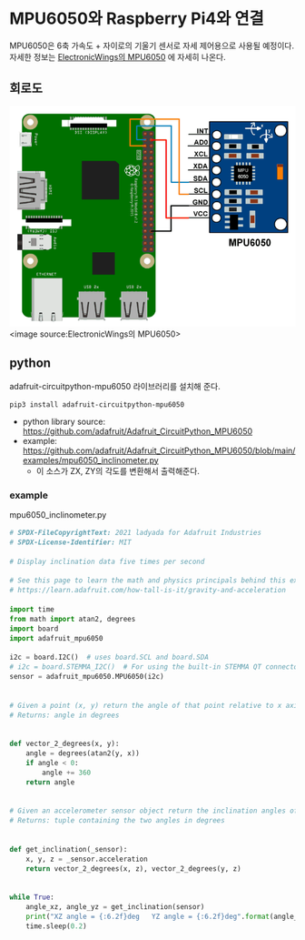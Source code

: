 # MPU6050와 Raspberry Pi4와 연결

MPU6050은 6축 가속도 + 자이로의 기울기 센서로 자세 제어용으로 사용될 예정이다. 
자세한 정보는 [ElectronicWings의 MPU6050](https://www.electronicwings.com/raspberry-pi/mpu6050-accelerometergyroscope-interfacing-with-raspberry-pi) 에 자세히 나온다. 

## 회로도
![circuit](MPU6050_interface_with_RaspberryPi.png)
<image source:ElectronicWings의 MPU6050>

## python
adafruit-circuitpython-mpu6050 라이브러리를 설치해 준다.
```
pip3 install adafruit-circuitpython-mpu6050
```

* python library source: https://github.com/adafruit/Adafruit_CircuitPython_MPU6050
* example: https://github.com/adafruit/Adafruit_CircuitPython_MPU6050/blob/main/examples/mpu6050_inclinometer.py
  * 이 소스가 ZX, ZY의 각도를 변환해서 출력해준다. 


### example
mpu6050_inclinometer.py
```python
# SPDX-FileCopyrightText: 2021 ladyada for Adafruit Industries
# SPDX-License-Identifier: MIT

# Display inclination data five times per second

# See this page to learn the math and physics principals behind this example:
# https://learn.adafruit.com/how-tall-is-it/gravity-and-acceleration

import time
from math import atan2, degrees
import board
import adafruit_mpu6050

i2c = board.I2C()  # uses board.SCL and board.SDA
# i2c = board.STEMMA_I2C()  # For using the built-in STEMMA QT connector on a microcontroller
sensor = adafruit_mpu6050.MPU6050(i2c)


# Given a point (x, y) return the angle of that point relative to x axis.
# Returns: angle in degrees


def vector_2_degrees(x, y):
    angle = degrees(atan2(y, x))
    if angle < 0:
        angle += 360
    return angle


# Given an accelerometer sensor object return the inclination angles of X/Z and Y/Z
# Returns: tuple containing the two angles in degrees


def get_inclination(_sensor):
    x, y, z = _sensor.acceleration
    return vector_2_degrees(x, z), vector_2_degrees(y, z)


while True:
    angle_xz, angle_yz = get_inclination(sensor)
    print("XZ angle = {:6.2f}deg   YZ angle = {:6.2f}deg".format(angle_xz, angle_yz))
    time.sleep(0.2)
```